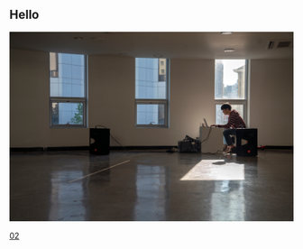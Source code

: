 <!-- <link rel="stylesheet" type="text/css" href="style.css"/> -->
## Hello  
    
  
[<img src="img/cbcb_main.jpg">](posts/post_01.md)


[02](posts/post_02.md)
